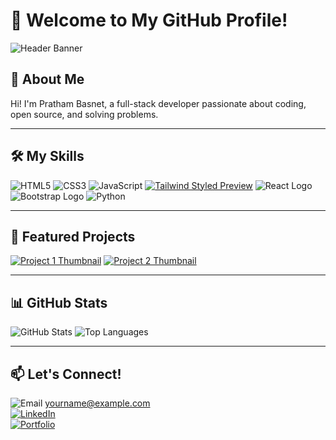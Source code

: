 # 👋 Welcome to My GitHub Profile!

![Header Banner](https://your-image-url/banner.png)

## 🚀 About Me
Hi! I'm Pratham Basnet, a full-stack developer passionate about coding, open source, and solving problems.

---

## 🛠️ My Skills

![HTML5](https://img.icons8.com/color/64/000000/html-5.png)
![CSS3](https://img.icons8.com/color/64/000000/css3.png)
![JavaScript](https://img.icons8.com/color/64/000000/javascript.png)
[![Tailwind Styled Preview](https://via.placeholder.com/64)](https://your-live-link.com)
![React Logo](https://upload.wikimedia.org/wikipedia/commons/a/a7/React-icon.svg)
![Bootstrap Logo](https://upload.wikimedia.org/wikipedia/commons/b/b2/Bootstrap_logo.svg)
![Python](https://img.icons8.com/color/64/000000/python.png)


---

## 🌟 Featured Projects

[![Project 1 Thumbnail](https://your-image-url/project1.png)](https://github.com/username/project1)
[![Project 2 Thumbnail](https://your-image-url/project2.png)](https://github.com/username/project2)

---

## 📊 GitHub Stats

![GitHub Stats](https://github-readme-stats.vercel.app/api?username=yourusername&show_icons=true&theme=radical)
![Top Languages](https://github-readme-stats.vercel.app/api/top-langs/?username=yourusername&layout=compact&theme=radical)

---

## 📫 Let's Connect!

![Email](https://img.icons8.com/color/48/000000/email.png) yourname@example.com  
[![LinkedIn](https://img.icons8.com/color/48/000000/linkedin.png)](https://linkedin.com/in/yourprofile)  
[![Portfolio](https://img.icons8.com/color/48/000000/domain.png)](https://your-portfolio.com)
